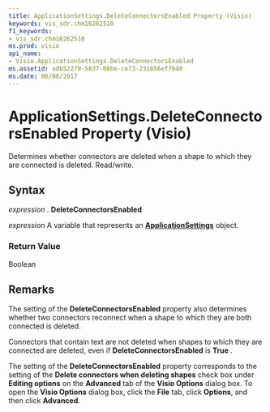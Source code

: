 ```yaml
---
title: ApplicationSettings.DeleteConnectorsEnabled Property (Visio)
keywords: vis_sdr.chm16262510
f1_keywords:
- vis_sdr.chm16262510
ms.prod: visio
api_name:
- Visio.ApplicationSettings.DeleteConnectorsEnabled
ms.assetid: adb52279-5837-08be-ce73-231656ef7640
ms.date: 06/08/2017
---
```



# ApplicationSettings.DeleteConnectorsEnabled Property (Visio)

Determines whether connectors are deleted when a shape to which they are connected is deleted. Read/write.


## Syntax

 _expression_ . **DeleteConnectorsEnabled**

 _expression_ A variable that represents an **[ApplicationSettings](applicationsettings-object-visio.md)** object.


### Return Value

Boolean


## Remarks

The setting of the **DeleteConnectorsEnabled** property also determines whether two connectors reconnect when a shape to which they are both connected is deleted.

Connectors that contain text are not deleted when shapes to which they are connected are deleted, even if **DeleteConnectorsEnabled** is **True** .

The setting of the **DeleteConnectorsEnabled** property corresponds to the setting of the **Delete connectors when deleting shapes** check box under **Editing options** on the **Advanced** tab of the **Visio Options** dialog box. To open the **Visio Options** dialog box, click the **File** tab, click **Options**, and then click **Advanced**.


